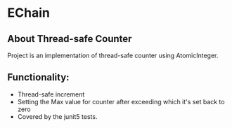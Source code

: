 # EChain

## About Thread-safe Counter
Project is an implementation of thread-safe counter using AtomicInteger. 

## Functionality:
* Thread-safe increment
* Setting the Max value for counter after exceeding which it's set back to zero
* Covered by the junit5 tests.
